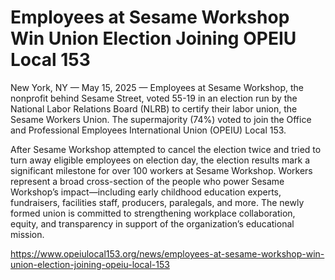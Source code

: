 # Employees at Sesame Workshop Win Union Election Joining OPEIU Local 153

New York, NY — May 15, 2025 — Employees at Sesame Workshop, the nonprofit behind Sesame Street, voted 55-19 in an election run by the National Labor Relations Board (NLRB) to certify their labor union, the Sesame Workers Union. The supermajority (74%) voted to join the Office and Professional Employees International Union (OPEIU) Local 153.

After Sesame Workshop attempted to cancel the election twice and tried to turn away eligible employees on election day, the election results mark a significant milestone for over 100 workers at Sesame Workshop. Workers represent a broad cross-section of the people who power Sesame Workshop’s impact—including early childhood education experts, fundraisers, facilities staff, producers, paralegals, and more. The newly formed union is committed to strengthening workplace collaboration, equity, and transparency in support of the organization’s educational mission.

https://www.opeiulocal153.org/news/employees-at-sesame-workshop-win-union-election-joining-opeiu-local-153